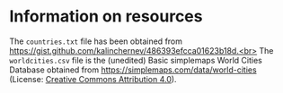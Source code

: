 # Information on resources
The `countries.txt` file has been obtained from https://gist.github.com/kalinchernev/486393efcca01623b18d.<br>
The `worldcities.csv` file is the (unedited) Basic simplemaps World Cities Database obtained from https://simplemaps.com/data/world-cities (License: [Creative Commons Attribution 4.0](https://creativecommons.org/licenses/by/4.0/)).
